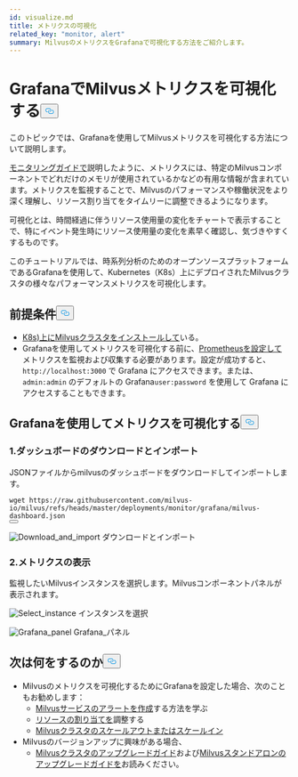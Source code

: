 ```yaml
---
id: visualize.md
title: メトリクスの可視化
related_key: "monitor, alert"
summary: MilvusのメトリクスをGrafanaで可視化する方法をご紹介します。
---
```


<h1 id="Visualize-Milvus-Metrics-in-Grafana" class="common-anchor-header">GrafanaでMilvusメトリクスを可視化する<button data-href="#Visualize-Milvus-Metrics-in-Grafana" class="anchor-icon" translate="no">
      <svg translate="no"
        aria-hidden="true"
        focusable="false"
        height="20"
        version="1.1"
        viewBox="0 0 16 16"
        width="16"
      >
        <path
          fill="#0092E4"
          fill-rule="evenodd"
          d="M4 9h1v1H4c-1.5 0-3-1.69-3-3.5S2.55 3 4 3h4c1.45 0 3 1.69 3 3.5 0 1.41-.91 2.72-2 3.25V8.59c.58-.45 1-1.27 1-2.09C10 5.22 8.98 4 8 4H4c-.98 0-2 1.22-2 2.5S3 9 4 9zm9-3h-1v1h1c1 0 2 1.22 2 2.5S13.98 12 13 12H9c-.98 0-2-1.22-2-2.5 0-.83.42-1.64 1-2.09V6.25c-1.09.53-2 1.84-2 3.25C6 11.31 7.55 13 9 13h4c1.45 0 3-1.69 3-3.5S14.5 6 13 6z"
        ></path>
      </svg>
    </button></h1><p>このトピックでは、Grafanaを使用してMilvusメトリクスを可視化する方法について説明します。</p>
<p><a href="/docs/ja/v2.5.x/monitor.md">モニタリングガイドで</a>説明したように、メトリクスには、特定のMilvusコンポーネントでどれだけのメモリが使用されているかなどの有用な情報が含まれています。メトリクスを監視することで、Milvusのパフォーマンスや稼働状況をより深く理解し、リソース割り当てをタイムリーに調整できるようになります。</p>
<p>可視化とは、時間経過に伴うリソース使用量の変化をチャートで表示することで、特にイベント発生時にリソース使用量の変化を素早く確認し、気づきやすくするものです。</p>
<p>このチュートリアルでは、時系列分析のためのオープンソースプラットフォームであるGrafanaを使用して、Kubernetes（K8s）上にデプロイされたMilvusクラスタの様々なパフォーマンスメトリクスを可視化します。</p>
<h2 id="Prerequisites" class="common-anchor-header">前提条件<button data-href="#Prerequisites" class="anchor-icon" translate="no">
      <svg translate="no"
        aria-hidden="true"
        focusable="false"
        height="20"
        version="1.1"
        viewBox="0 0 16 16"
        width="16"
      >
        <path
          fill="#0092E4"
          fill-rule="evenodd"
          d="M4 9h1v1H4c-1.5 0-3-1.69-3-3.5S2.55 3 4 3h4c1.45 0 3 1.69 3 3.5 0 1.41-.91 2.72-2 3.25V8.59c.58-.45 1-1.27 1-2.09C10 5.22 8.98 4 8 4H4c-.98 0-2 1.22-2 2.5S3 9 4 9zm9-3h-1v1h1c1 0 2 1.22 2 2.5S13.98 12 13 12H9c-.98 0-2-1.22-2-2.5 0-.83.42-1.64 1-2.09V6.25c-1.09.53-2 1.84-2 3.25C6 11.31 7.55 13 9 13h4c1.45 0 3-1.69 3-3.5S14.5 6 13 6z"
        ></path>
      </svg>
    </button></h2><ul>
<li><a href="/docs/ja/v2.5.x/install_cluster-helm.md">K8s)上にMilvusクラスタをインストールして</a>いる。</li>
<li>Grafanaを使用してメトリクスを可視化する前に、<a href="/docs/ja/v2.5.x/monitor.md">Prometheusを設定して</a>メトリクスを監視および収集する必要があります。設定が成功すると、<code translate="no">http://localhost:3000</code> で Grafana にアクセスできます。または、<code translate="no">admin:admin</code> のデフォルトの Grafana<code translate="no">user:password</code> を使用して Grafana にアクセスすることもできます。</li>
</ul>
<h2 id="Visualize-metrics-using-Grafana" class="common-anchor-header">Grafanaを使用してメトリクスを可視化する<button data-href="#Visualize-metrics-using-Grafana" class="anchor-icon" translate="no">
      <svg translate="no"
        aria-hidden="true"
        focusable="false"
        height="20"
        version="1.1"
        viewBox="0 0 16 16"
        width="16"
      >
        <path
          fill="#0092E4"
          fill-rule="evenodd"
          d="M4 9h1v1H4c-1.5 0-3-1.69-3-3.5S2.55 3 4 3h4c1.45 0 3 1.69 3 3.5 0 1.41-.91 2.72-2 3.25V8.59c.58-.45 1-1.27 1-2.09C10 5.22 8.98 4 8 4H4c-.98 0-2 1.22-2 2.5S3 9 4 9zm9-3h-1v1h1c1 0 2 1.22 2 2.5S13.98 12 13 12H9c-.98 0-2-1.22-2-2.5 0-.83.42-1.64 1-2.09V6.25c-1.09.53-2 1.84-2 3.25C6 11.31 7.55 13 9 13h4c1.45 0 3-1.69 3-3.5S14.5 6 13 6z"
        ></path>
      </svg>
    </button></h2><h3 id="1-Download-and-import-dashboard" class="common-anchor-header">1.ダッシュボードのダウンロードとインポート</h3><p>JSONファイルからmilvusのダッシュボードをダウンロードしてインポートします。</p>
<pre><code translate="no">wget <span class="hljs-attr">https</span>:<span class="hljs-comment">//raw.githubusercontent.com/milvus-io/milvus/refs/heads/master/deployments/monitor/grafana/milvus-dashboard.json</span>
<button class="copy-code-btn"></button></code></pre>
<p>
  
   <span class="img-wrapper"> <img translate="no" src="/docs/v2.5.x/assets/import_dashboard.png" alt="Download_and_import" class="doc-image" id="download_and_import" />
   </span> <span class="img-wrapper"> <span>ダウンロードとインポート</span> </span></p>
<h3 id="2-View-metrics" class="common-anchor-header">2.メトリクスの表示</h3><p>監視したいMilvusインスタンスを選択します。Milvusコンポーネントパネルが表示されます。</p>
<p>
  
   <span class="img-wrapper"> <img translate="no" src="/docs/v2.5.x/assets/grafana_select.png" alt="Select_instance" class="doc-image" id="select_instance" />
   </span> <span class="img-wrapper"> <span>インスタンスを選択</span> </span></p>
<p>
  
   <span class="img-wrapper"> <img translate="no" src="/docs/v2.5.x/assets/grafana_panel.png" alt="Grafana_panel" class="doc-image" id="grafana_panel" />
   </span> <span class="img-wrapper"> <span>Grafana_パネル</span> </span></p>
<h2 id="Whats-next" class="common-anchor-header">次は何をするのか<button data-href="#Whats-next" class="anchor-icon" translate="no">
      <svg translate="no"
        aria-hidden="true"
        focusable="false"
        height="20"
        version="1.1"
        viewBox="0 0 16 16"
        width="16"
      >
        <path
          fill="#0092E4"
          fill-rule="evenodd"
          d="M4 9h1v1H4c-1.5 0-3-1.69-3-3.5S2.55 3 4 3h4c1.45 0 3 1.69 3 3.5 0 1.41-.91 2.72-2 3.25V8.59c.58-.45 1-1.27 1-2.09C10 5.22 8.98 4 8 4H4c-.98 0-2 1.22-2 2.5S3 9 4 9zm9-3h-1v1h1c1 0 2 1.22 2 2.5S13.98 12 13 12H9c-.98 0-2-1.22-2-2.5 0-.83.42-1.64 1-2.09V6.25c-1.09.53-2 1.84-2 3.25C6 11.31 7.55 13 9 13h4c1.45 0 3-1.69 3-3.5S14.5 6 13 6z"
        ></path>
      </svg>
    </button></h2><ul>
<li>Milvusのメトリクスを可視化するためにGrafanaを設定した場合、次のこともお勧めします：<ul>
<li><a href="/docs/ja/v2.5.x/alert.md">Milvusサービスのアラートを作成</a>する方法を学ぶ</li>
<li><a href="/docs/ja/v2.5.x/allocate.md">リソースの割り当てを</a>調整する</li>
<li><a href="/docs/ja/v2.5.x/scaleout.md">Milvusクラスタのスケールアウトまたはスケールイン</a></li>
</ul></li>
<li>Milvusのバージョンアップに興味がある場合、<ul>
<li><a href="/docs/ja/v2.5.x/upgrade_milvus_cluster-operator.md">Milvusクラスタのアップグレードガイド</a>および<a href="/docs/ja/v2.5.x/upgrade_milvus_standalone-operator.md">Milvusスタンドアロンのアップグレードガイドを</a>お読みください。</li>
</ul></li>
</ul>
